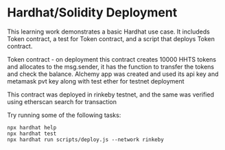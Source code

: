 # Hardhat/Solidity Deployment 

This learning  work  demonstrates a basic Hardhat use case. It includeds  Token contract, a test for Token contract, and a script that deploys Token contract.

Token contract - on deployment this contract creates 10000 HHTS tokens and allocates to the msg.sender, it has the function to transfer the tokens and check the balance.
Alchemy app was created and used its api key and metamask pvt key along with test ether for testnet deployment

This contract was deployed in rinkeby testnet, and the same was verified using etherscan search for transaction  

Try running some of the following tasks:

```shell
npx hardhat help
npx hardhat test
npx hardhat run scripts/deploy.js --network rinkeby
```
